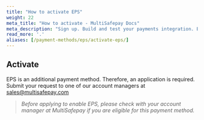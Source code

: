 ```yaml
---
title: "How to activate EPS"
weight: 22
meta_title: "How to activate - MultiSafepay Docs"
meta_description: "Sign up. Build and test your payments integration. Explore our products and services. Use our API Reference, SDKs, and wrappers. Get support."
read_more: '.'
aliases: [/payment-methods/eps/activate-eps/]
---
```

## Activate
EPS is an additional payment method. Therefore, an application is required. Submit your request to one of our account managers at <sales@multisafepay.com>

>_Before applying to enable EPS, please check with your account manager at MultiSafepay if you are eligible for this payment method._
